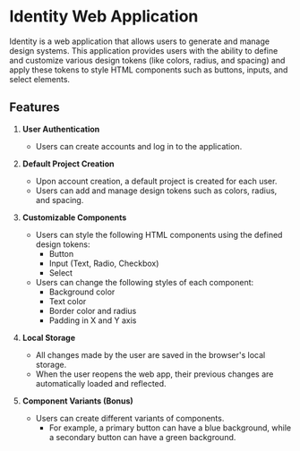 # Identity Web Application

Identity is a web application that allows users to generate and manage design systems. This application provides users with the ability to define and customize various design tokens (like colors, radius, and spacing) and apply these tokens to style HTML components such as buttons, inputs, and select elements.

## Features

1. **User Authentication**
   - Users can create accounts and log in to the application.

2. **Default Project Creation**
   - Upon account creation, a default project is created for each user.
   - Users can add and manage design tokens such as colors, radius, and spacing.

3. **Customizable Components**
   - Users can style the following HTML components using the defined design tokens:
     - Button
     - Input (Text, Radio, Checkbox)
     - Select
   - Users can change the following styles of each component:
     - Background color
     - Text color
     - Border color and radius
     - Padding in X and Y axis

4. **Local Storage**
   - All changes made by the user are saved in the browser's local storage.
   - When the user reopens the web app, their previous changes are automatically loaded and reflected.

5. **Component Variants (Bonus)**
   - Users can create different variants of components.
     - For example, a primary button can have a blue background, while a secondary button can have a green background.
